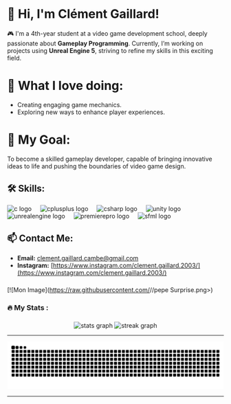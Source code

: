 # 👋 Hi, I'm Clément Gaillard!  

🎮 I'm a 4th-year student at a video game development school, deeply passionate about **Gameplay Programming**. Currently, I’m working on projects using **Unreal Engine 5**, striving to refine my skills in this exciting field.  

# 🌟 What I love doing:  
- Creating engaging game mechanics.
- Exploring new ways to enhance player experiences.  

# 🚀 My Goal:  
To become a skilled gameplay developer, capable of bringing innovative ideas to life and pushing the boundaries of video game design. 

## 🛠️ Skills:

<div align="left">
  <img src="https://cdn.jsdelivr.net/gh/devicons/devicon/icons/c/c-original.svg" height="40" alt="c logo"  />
  <img width="12" />
  <img src="https://cdn.jsdelivr.net/gh/devicons/devicon/icons/cplusplus/cplusplus-original.svg" height="40" alt="cplusplus logo"  />
  <img width="12" />
  <img src="https://cdn.jsdelivr.net/gh/devicons/devicon/icons/csharp/csharp-original.svg" height="40" alt="csharp logo"  />
  <img width="12" />
  <img src="https://cdn.jsdelivr.net/gh/devicons/devicon/icons/unity/unity-original.svg" height="40" alt="unity logo"  />
  <img width="12" />
  <img src="https://cdn.jsdelivr.net/gh/devicons/devicon/icons/unrealengine/unrealengine-original.svg" height="40" alt="unrealengine logo"  />
  <img width="12" />
  <img src="https://cdn.jsdelivr.net/gh/devicons/devicon/icons/premierepro/premierepro-plain.svg" height="40" alt="premierepro logo"  />
  <img width="12" />
  <img src="https://github.com/SFML/SFML/blob/master/examples/assets/logo.png" height="40" alt="sfml logo"  />
</div>

## 📫 Contact Me:  
- **Email:** [clement.gaillard.cambe@gmail.com](mailto:clement.gaillard.cambe@gmail.com) 
- **Instagram:** [https://www.instagram.com/clement.gaillard.2003/](https://www.instagram.com/clement.gaillard.2003/) 

###
[![Mon Image](https://raw.githubusercontent.com/<Prophymate>/<GitImageReadMe>/pepe Surprise.png>)


<h3 align="left">🔥   My Stats :</h3>

###

<div align="center">
  <img src="https://github-readme-stats.vercel.app/api?username=Prophymate&hide_title=true&hide_rank=true&show_icons=true&include_all_commits=true&count_private=true&disable_animations=false&theme=shades-of-purple&locale=en&hide_border=false&order=1" height="200" alt="stats graph"  />
  <img src="https://streak-stats.demolab.com?user=Prophymate&locale=en&mode=daily&theme=shades-of-purple&hide_border=false&border_radius=5&order=3" height="220" alt="streak graph"  />
</div>

---

<img src="https://raw.githubusercontent.com/0-don/0-don/output/github-contribution-grid-snake-dark.svg" alt="Snake animation" />

---
###
<!--
**Prophymate/Prophymate** is a ✨ _special_ ✨ repository because its `README.md` (this file) appears on your GitHub profile.

Here are some ideas to get you started:

- 🔭 I’m currently working on ...
- 🌱 I’m currently learning ...
- 👯 I’m looking to collaborate on ...
- 🤔 I’m looking for help with ...
- 💬 Ask me about ...
- 📫 How to reach me: ...
- 😄 Pronouns: ...
- ⚡ Fun fact: ...
-->
